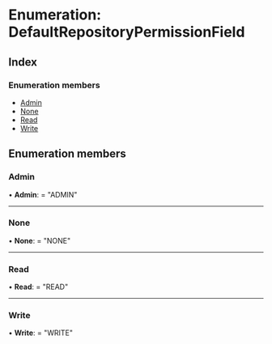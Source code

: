 
# Enumeration: DefaultRepositoryPermissionField

## Index

### Enumeration members

* [Admin](defaultrepositorypermissionfield.md#admin)
* [None](defaultrepositorypermissionfield.md#none)
* [Read](defaultrepositorypermissionfield.md#read)
* [Write](defaultrepositorypermissionfield.md#write)

## Enumeration members

###  Admin

• **Admin**: = "ADMIN"

___

###  None

• **None**: = "NONE"

___

###  Read

• **Read**: = "READ"

___

###  Write

• **Write**: = "WRITE"
